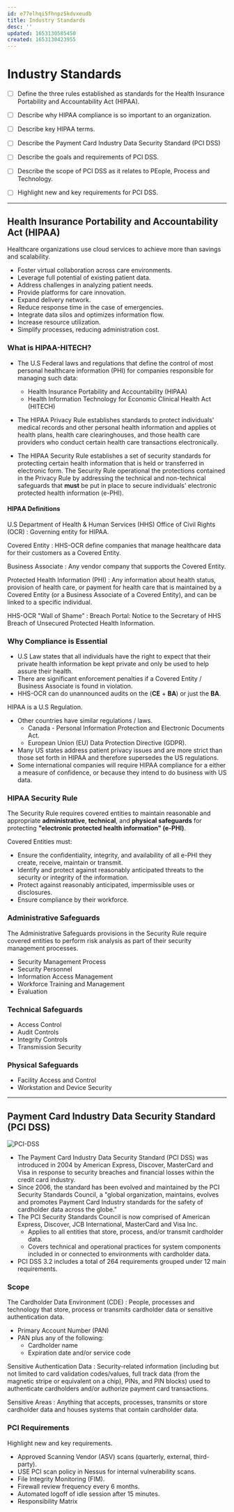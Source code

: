 ```yaml
---
id: e77elhqi5fhnpz5kdvxeudb
title: Industry Standards
desc: ''
updated: 1653130585450
created: 1653130423955
---
```


# Industry Standards

- [ ] Define the three rules established as standards for the Health Insurance Portability and Accountability Act (HIPAA).
- [ ]  Describe why HIPAA compliance is so important to an organization.
- [ ]  Describe key HIPAA terms.

- [ ] Describe the Payment Card Industry Data Security Standard (PCI DSS)
- [ ] Describe the goals and requirements of PCI DSS.
- [ ] Describe the scope of PCI DSS as it relates to PEople, Process and Technology.
- [ ] Highlight new and key requirements for PCI DSS.

---

## Health Insurance Portability and Accountability Act (HIPAA)

Healthcare organizations use cloud services to achieve more than savings and scalability.

- Foster virtual collaboration across care environments.
- Leverage full potential of existing patient data.
- Address challenges in analyzing patient needs.
- Provide platforms for care innovation.
- Expand delivery network.
- Reduce response time in the case of emergencies.
- Integrate data silos and optimizes information flow.
- Increase resource utilization.
- Simplify processes, reducing administration cost.

### What is HIPAA-HITECH?

- The U.S Federal laws and regulations that define the control of most personal healthcare information (PHI) for companies responsible for managing such data:
  - Health Insurance Portability and Accountability (HIPAA)
  - Health Information Technology for Economic Clinical Health Act (HITECH)

- The HIPAA Privacy Rule establishes standards to protect individuals' medical records and other personal health information and applies ot health plans, health care clearinghouses, and those health care providers who conduct certain health care transactions electronically.
- The HIPAA Security Rule establishes a set of security standards for protecting certain health information that is held or transferred in electronic form. The Security Rule operational the protections contained in the Privacy Rule by addressing the technical and non-technical safeguards that **must** be put in place to secure individuals' electronic protected health information (e-PHI).

#### HIPAA Definitions

U.S Department of Health & Human Services (HHS) Office of Civil Rights (OCR)
: Governing entity for HIPAA.

Covered Entity
: HHS-OCR define companies that manage healthcare data for their customers as a Covered Entity.

Business Associate
: Any vendor company that supports the Covered Entity.

Protected Health Information (PHI)
: Any information about health status, provision of health care, or payment for health care that is maintained by a Covered Entity (or a Business Associate of a Covered Entity), and can be linked to a specific individual.

HHS-OCR "Wall of Shame"
: Breach Portal: Notice to the Secretary of HHS Breach of Unsecured Protected Health Information.

### Why Compliance is Essential

- U.S Law states that all individuals have the right to expect that their private health information be kept private and only be used to help assure their health.
- There are significant enforcement penalties if a Covered Entity / Business Associate is found in violation.
- HHS-OCR can do unannounced audits on the (**CE** + **BA**) or just the **BA**.

HIPAA is a U.S Regulation.

- Other countries have similar regulations / laws.
  - Canada - Personal Information Protection and Electronic Documents Act.
  - European Union (EU) Data Protection Directive (GDPR).
- Many US states address patient privacy issues and are more strict than those set forth in HIPAA and therefore supersedes the US regulations.
- Some international companies will require HIPAA compliance for a either a measure of confidence, or because they intend to do business with US data.

### HIPAA Security Rule

The Security Rule requires covered entities to maintain reasonable and appropriate **administrative**, **technical**, and **physical safeguards** for protecting **"electronic protected health information" (e-PHI)**.

Covered Entities must:

- Ensure the confidentiality, integrity, and availability of all e-PHI they create, receive, maintain or transmit.
- Identify and protect against reasonably anticipated threats to the security or integrity of the information.
- Protect against reasonably anticipated, impermissible uses or disclosures.
- Ensure compliance by their workforce.

### Administrative Safeguards

The Administrative Safeguards provisions in the Security Rule require covered entities to perform risk analysis as part of their security management processes.

- Security Management Process
- Security Personnel
- Information Access Management
- Workforce Training and Management
- Evaluation

### Technical Safeguards

- Access Control
- Audit Controls
- Integrity Controls
- Transmission Security

### Physical Safeguards

- Facility Access and Control
- Workstation and Device Security

---

## Payment Card Industry Data Security Standard (PCI DSS)

![PCI-DSS](http://cdn2.hubspot.net/hub/41683/hubfs/images/PCI_Data_Security_Standard.png?t=1464053240772&width=487)

- The Payment Card Industry Data Security Standard (PCI DSS) was introduced in 2004 by American Express, Discover, MasterCard and Visa in response to security breaches and financial losses within the credit card industry.
- Since 2006, the standard has been evolved and maintained by the PCI Security Standards Council, a "global organization, maintains, evolves and promotes Payment Card Industry standards for the safety of cardholder data across the globe."
- The PCI Security Standards Council is now comprised of American Express, Discover, JCB International, MasterCard and Visa Inc.
  - Applies to all entities that store, process, and/or transmit cardholder data.
  - Covers technical and operational practices for system components included in or connected to environments with cardholder data.
- PCI DSS 3.2 includes a total of 264 requirements grouped under 12 main requirements.

### Scope

The Cardholder Data Environment (CDE)
: People, processes and technology that store, process or transmits cardholder data or sensitive authentication data.

- Primary Account Number (PAN)
- PAN plus any of the following:
  - Cardholder name
  - Expiration date and/or service code

Sensitive Authentication Data
: Security-related information (including but not limited to card validation codes/values, full track data (from the magnetic stripe or equivalent on a chip), PINs, and PIN blocks) used to authenticate cardholders and/or authorize payment card transactions.

Sensitive Areas
: Anything that accepts, processes, transmits or store cardholder data and houses systems that contain cardholder data.

### PCI Requirements

Highlight new and key requirements.

- Approved Scanning Vendor (ASV) scans (quarterly, external, third-party).
- USE PCI scan policy in Nessus for internal vulnerability scans.
- File Integrity Monitoring (FIM).
- Firewall review frequency every 6 months.
- Automated logoff of idle session after 15 minutes.
- Responsibility Matrix
